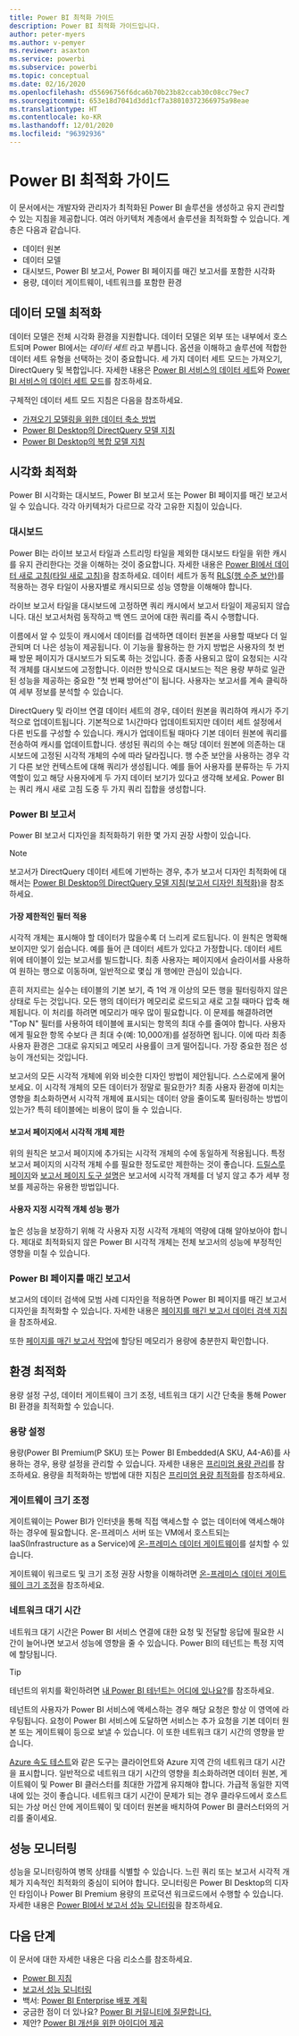```yaml
---
title: Power BI 최적화 가이드
description: Power BI 최적화 가이드입니다.
author: peter-myers
ms.author: v-pemyer
ms.reviewer: asaxton
ms.service: powerbi
ms.subservice: powerbi
ms.topic: conceptual
ms.date: 02/16/2020
ms.openlocfilehash: d55696756f6dca6b70b23b82ccab30c08cc79ec7
ms.sourcegitcommit: 653e18d7041d3dd1cf7a38010372366975a98eae
ms.translationtype: HT
ms.contentlocale: ko-KR
ms.lasthandoff: 12/01/2020
ms.locfileid: "96392936"
---
```

# <a name="optimization-guide-for-power-bi"></a>Power BI 최적화 가이드

이 문서에서는 개발자와 관리자가 최적화된 Power BI 솔루션을 생성하고 유지 관리할 수 있는 지침을 제공합니다. 여러 아키텍처 계층에서 솔루션을 최적화할 수 있습니다. 계층은 다음과 같습니다.

- 데이터 원본
- 데이터 모델
- 대시보드, Power BI 보고서, Power BI 페이지를 매긴 보고서를 포함한 시각화
- 용량, 데이터 게이트웨이, 네트워크를 포함한 환경

## <a name="optimizing-the-data-model"></a>데이터 모델 최적화

데이터 모델은 전체 시각화 환경을 지원합니다. 데이터 모델은 외부 또는 내부에서 호스트되며 Power BI에서는 _데이터 세트_ 라고 부릅니다. 옵션을 이해하고 솔루션에 적합한 데이터 세트 유형을 선택하는 것이 중요합니다. 세 가지 데이터 세트 모드는 가져오기, DirectQuery 및 복합입니다. 자세한 내용은 [Power BI 서비스의 데이터 세트](../connect-data/service-datasets-understand.md)와 [Power BI 서비스의 데이터 세트 모드](../connect-data/service-dataset-modes-understand.md)를 참조하세요.

구체적인 데이터 세트 모드 지침은 다음을 참조하세요.

- [가져오기 모델링을 위한 데이터 축소 방법](import-modeling-data-reduction.md)
- [Power BI Desktop의 DirectQuery 모델 지침](directquery-model-guidance.md)
- [Power BI Desktop의 복합 모델 지침](composite-model-guidance.md)

## <a name="optimizing-visualizations"></a>시각화 최적화

Power BI 시각화는 대시보드, Power BI 보고서 또는 Power BI 페이지를 매긴 보고서일 수 있습니다. 각각 아키텍처가 다르므로 각각 고유한 지침이 있습니다. 

### <a name="dashboards"></a>대시보드

Power BI는 라이브 보고서 타일과 스트리밍 타일을 제외한 대시보드 타일을 위한 캐시를 유지 관리한다는 것을 이해하는 것이 중요합니다. 자세한 내용은 [Power BI에서 데이터 새로 고침(타일 새로 고침)](../connect-data/refresh-data.md#tile-refresh)을 참조하세요. 데이터 세트가 동적 [RLS(행 수준 보안)](../admin/service-admin-rls.md)를 적용하는 경우 타일이 사용자별로 캐시되므로 성능 영향을 이해해야 합니다.

라이브 보고서 타일을 대시보드에 고정하면 쿼리 캐시에서 보고서 타일이 제공되지 않습니다. 대신 보고서처럼 동작하고 백 엔드 코어에 대한 쿼리를 즉시 수행합니다.

이름에서 알 수 있듯이 캐시에서 데이터를 검색하면 데이터 원본을 사용할 때보다 더 일관되며 더 나은 성능이 제공됩니다. 이 기능을 활용하는 한 가지 방법은 사용자의 첫 번째 방문 페이지가 대시보드가 되도록 하는 것입니다. 종종 사용되고 많이 요청되는 시각적 개체를 대시보드에 고정합니다. 이러한 방식으로 대시보드는 적은 용량 부하로 일관된 성능을 제공하는 중요한 "첫 번째 방어선"이 됩니다. 사용자는 보고서를 계속 클릭하여 세부 정보를 분석할 수 있습니다.

DirectQuery 및 라이브 연결 데이터 세트의 경우, 데이터 원본을 쿼리하여 캐시가 주기적으로 업데이트됩니다. 기본적으로 1시간마다 업데이트되지만 데이터 세트 설정에서 다른 빈도를 구성할 수 있습니다. 캐시가 업데이트될 때마다 기본 데이터 원본에 쿼리를 전송하여 캐시를 업데이트합니다. 생성된 쿼리의 수는 해당 데이터 원본에 의존하는 대시보드에 고정된 시각적 개체의 수에 따라 달라집니다. 행 수준 보안을 사용하는 경우 각기 다른 보안 컨텍스트에 대해 쿼리가 생성됩니다. 예를 들어 사용자를 분류하는 두 가지 역할이 있고 해당 사용자에게 두 가지 데이터 보기가 있다고 생각해 보세요. Power BI는 쿼리 캐시 새로 고침 도중 두 가지 쿼리 집합을 생성합니다.

### <a name="power-bi-reports"></a>Power BI 보고서

Power BI 보고서 디자인을 최적화하기 위한 몇 가지 권장 사항이 있습니다.

> [!NOTE]
> 보고서가 DirectQuery 데이터 세트에 기반하는 경우, 추가 보고서 디자인 최적화에 대해서는 [Power BI Desktop의 DirectQuery 모델 지침(보고서 디자인 최적화)](directquery-model-guidance.md#optimize-report-designs)을 참조하세요.

#### <a name="apply-the-most-restrictive-filters"></a>가장 제한적인 필터 적용

시각적 개체는 표시해야 할 데이터가 많을수록 더 느리게 로드됩니다. 이 원칙은 명확해 보이지만 잊기 쉽습니다. 예를 들어 큰 데이터 세트가 있다고 가정합니다. 데이터 세트 위에 테이블이 있는 보고서를 빌드합니다. 최종 사용자는 페이지에서 슬라이서를 사용하여 원하는 행으로 이동하며, 일반적으로 몇십 개 행에만 관심이 있습니다.

흔히 저지르는 실수는 테이블의 기본 보기, 즉 1억 개 이상의 모든 행을 필터링하지 않은 상태로 두는 것입니다. 모든 행의 데이터가 메모리로 로드되고 새로 고칠 때마다 압축 해제됩니다. 이 처리를 하려면 메모리가 매우 많이 필요합니다. 이 문제를 해결하려면 "Top N" 필터를 사용하여 테이블에 표시되는 항목의 최대 수를 줄여야 합니다. 사용자에게 필요한 항목 수보다 큰 최대 수(예: 10,000개)를 설정하면 됩니다. 이에 따라 최종 사용자 환경은 그대로 유지되고 메모리 사용률이 크게 떨어집니다. 가장 중요한 점은 성능이 개선되는 것입니다.

보고서의 모든 시각적 개체에 위와 비슷한 디자인 방법이 제안됩니다. 스스로에게 물어보세요. 이 시각적 개체의 모든 데이터가 정말로 필요한가? 최종 사용자 환경에 미치는 영향을 최소화하면서 시각적 개체에 표시되는 데이터 양을 줄이도록 필터링하는 방법이 있는가? 특히 테이블에는 비용이 많이 들 수 있습니다.

#### <a name="limit-visuals-on-report-pages"></a>보고서 페이지에서 시각적 개체 제한

위의 원칙은 보고서 페이지에 추가되는 시각적 개체의 수에 동일하게 적용됩니다. 특정 보고서 페이지의 시각적 개체 수를 필요한 정도로만 제한하는 것이 좋습니다. [드릴스루 페이지](report-drillthrough.md)와 [보고서 페이지 도구 설명](report-page-tooltips.md)은 보고서에 시각적 개체를 더 넣지 않고 추가 세부 정보를 제공하는 유용한 방법입니다.

#### <a name="evaluate-custom-visual-performance"></a>사용자 지정 시각적 개체 성능 평가

높은 성능을 보장하기 위해 각 사용자 지정 시각적 개체의 역량에 대해 알아보아야 합니다. 제대로 최적화되지 않은 Power BI 시각적 개체는 전체 보고서의 성능에 부정적인 영향을 미칠 수 있습니다.

### <a name="power-bi-paginated-reports"></a>Power BI 페이지를 매긴 보고서

보고서의 데이터 검색에 모범 사례 디자인을 적용하면 Power BI 페이지를 매긴 보고서 디자인을 최적화할 수 있습니다. 자세한 내용은 [페이지를 매긴 보고서 데이터 검색 지침](report-paginated-data-retrieval.md)을 참조하세요.

또한 [페이지를 매긴 보고서 작업](../admin/service-admin-premium-workloads.md#paginated-reports)에 할당된 메모리가 용량에 충분한지 확인합니다.

## <a name="optimizing-the-environment"></a>환경 최적화

용량 설정 구성, 데이터 게이트웨이 크기 조정, 네트워크 대기 시간 단축을 통해 Power BI 환경을 최적화할 수 있습니다.

### <a name="capacity-settings"></a>용량 설정

용량(Power BI Premium(P SKU) 또는 Power BI Embedded(A SKU, A4-A6)를 사용하는 경우, 용량 설정을 관리할 수 있습니다. 자세한 내용은 [프리미엄 용량 관리](../admin/service-premium-capacity-manage.md)를 참조하세요. 용량을 최적화하는 방법에 대한 지침은 [프리미엄 용량 최적화](../admin/service-premium-capacity-optimize.md)를 참조하세요.

### <a name="gateway-sizing"></a>게이트웨이 크기 조정

게이트웨이는 Power BI가 인터넷을 통해 직접 액세스할 수 없는 데이터에 액세스해야 하는 경우에 필요합니다. 온-프레미스 서버 또는 VM에서 호스트되는 IaaS(Infrastructure as a Service)에 [온-프레미스 데이터 게이트웨이](../connect-data/service-gateway-onprem.md)를 설치할 수 있습니다.

게이트웨이 워크로드 및 크기 조정 권장 사항을 이해하려면 [온-프레미스 데이터 게이트웨이 크기 조정](gateway-onprem-sizing.md)을 참조하세요.

### <a name="network-latency"></a>네트워크 대기 시간

네트워크 대기 시간은 Power BI 서비스 연결에 대한 요청 및 전달할 응답에 필요한 시간이 늘어나면 보고서 성능에 영향을 줄 수 있습니다. Power BI의 테넌트는 특정 지역에 할당됩니다.

> [!TIP]
> 테넌트의 위치를 확인하려면 [내 Power BI 테넌트는 어디에 있나요?](../admin/service-admin-where-is-my-tenant-located.md)를 참조하세요.

테넌트의 사용자가 Power BI 서비스에 액세스하는 경우 해당 요청은 항상 이 영역에 라우팅됩니다. 요청이 Power BI 서비스에 도달하면 서비스는 추가 요청을 기본 데이터 원본 또는 게이트웨이 등으로 보낼 수 있습니다. 이 또한 네트워크 대기 시간의 영향을 받습니다.

[Azure 속도 테스트](https://azurespeedtest.azurewebsites.net/)와 같은 도구는 클라이언트와 Azure 지역 간의 네트워크 대기 시간을 표시합니다. 일반적으로 네트워크 대기 시간의 영향을 최소화하려면 데이터 원본, 게이트웨이 및 Power BI 클러스터를 최대한 가깝게 유지해야 합니다. 가급적 동일한 지역 내에 있는 것이 좋습니다. 네트워크 대기 시간이 문제가 되는 경우 클라우드에서 호스트되는 가상 머신 안에 게이트웨이 및 데이터 원본을 배치하여 Power BI 클러스터와의 거리를 줄이세요.

## <a name="monitoring-performance"></a>성능 모니터링

성능을 모니터링하여 병목 상태를 식별할 수 있습니다. 느린 쿼리 또는 보고서 시각적 개체가 지속적인 최적화의 중심이 되어야 합니다. 모니터링은 Power BI Desktop의 디자인 타임이나 Power BI Premium 용량의 프로덕션 워크로드에서 수행할 수 있습니다. 자세한 내용은 [Power BI에서 보고서 성능 모니터링](monitor-report-performance.md)을 참조하세요.

## <a name="next-steps"></a>다음 단계

이 문서에 대한 자세한 내용은 다음 리소스를 참조하세요.

- [Power BI 지침](index.yml)
- [보고서 성능 모니터링](monitor-report-performance.md)
- 백서: [Power BI Enterprise 배포 계획](https://go.microsoft.com/fwlink/?linkid=2057861)
- 궁금한 점이 더 있나요? [Power BI 커뮤니티에 질문합니다.](https://community.powerbi.com/)
- 제안? [Power BI 개선을 위한 아이디어 제공](https://ideas.powerbi.com/)




